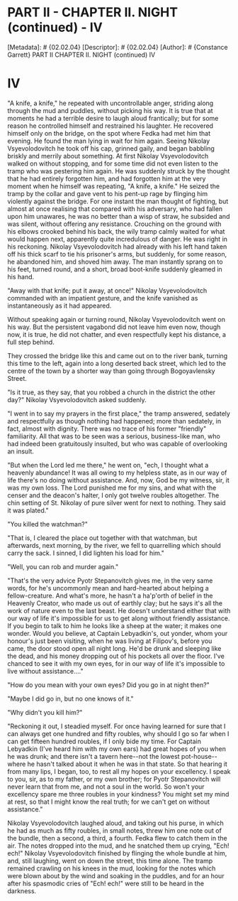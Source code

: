 # PART II - CHAPTER II. NIGHT (continued) - IV
[Metadata]: # {02.02.04}
[Descriptor]: # {02.02.04}
[Author]: # {Constance Garrett}
PART II
CHAPTER II. NIGHT (continued)
IV
# IV
"A knife, a knife," he repeated with uncontrollable anger, striding along
through the mud and puddles, without picking his way. It is true that at
moments he had a terrible desire to laugh aloud frantically; but for some
reason he controlled himself and restrained his laughter. He recovered himself
only on the bridge, on the spot where Fedka had met him that evening. He found
the man lying in wait for him again. Seeing Nikolay Vsyevolodovitch he took off
his cap, grinned gaily, and began babbling briskly and merrily about something.
At first Nikolay Vsyevolodovitch walked on without stopping, and for some time
did not even listen to the tramp who was pestering him again. He was suddenly
struck by the thought that he had entirely forgotten him, and had forgotten him
at the very moment when he himself was repeating, "A knife, a knife." He seized
the tramp by the collar and gave vent to his pent-up rage by flinging him
violently against the bridge. For one instant the man thought of fighting, but
almost at once realising that compared with his adversary, who had fallen upon
him unawares, he was no better than a wisp of straw, he subsided and was
silent, without offering any resistance. Crouching on the ground with his
elbows crooked behind his back, the wily tramp calmly waited for what would
happen next, apparently quite incredulous of danger. He was right in his
reckoning. Nikolay Vsyevolodovitch had already with his left hand taken off his
thick scarf to tie his prisoner's arms, but suddenly, for some reason, he
abandoned him, and shoved him away. The man instantly sprang on to his feet,
turned round, and a short, broad boot-knife suddenly gleamed in his hand.

"Away with that knife; put it away, at once!" Nikolay Vsyevolodovitch commanded
with an impatient gesture, and the knife vanished as instantaneously as it had
appeared.

Without speaking again or turning round, Nikolay Vsyevolodovitch went on his
way. But the persistent vagabond did not leave him even now, though now, it is
true, he did not chatter, and even respectfully kept his distance, a full step
behind.

They crossed the bridge like this and came out on to the river bank, turning
this time to the left, again into a long deserted back street, which led to the
centre of the town by a shorter way than going through Bogoyavlensky Street.

"Is it true, as they say, that you robbed a church in the district the other
day?" Nikolay Vsyevolodovitch asked suddenly.

"I went in to say my prayers in the first place," the tramp answered, sedately
and respectfully as though nothing had happened; more than sedately, in fact,
almost with dignity. There was no trace of his former "friendly" familiarity.
All that was to be seen was a serious, business-like man, who had indeed been
gratuitously insulted, but who was capable of overlooking an insult.

"But when the Lord led me there," he went on, "ech, I thought what a heavenly
abundance! It was all owing to my helpless state, as in our way of life there's
no doing without assistance. And, now, God be my witness, sir, it was my own
loss. The Lord punished me for my sins, and what with the censer and the
deacon's halter, I only got twelve roubles altogether. The chin setting of St.
Nikolay of pure silver went for next to nothing. They said it was plated."

"You killed the watchman?"

"That is, I cleared the place out together with that watchman, but afterwards,
next morning, by the river, we fell to quarrelling which should carry the sack.
I sinned, I did lighten his load for him."

"Well, you can rob and murder again."

"That's the very advice Pyotr Stepanovitch gives me, in the very same words,
for he's uncommonly mean and hard-hearted about helping a fellow-creature. And
what's more, he hasn't a ha'p'orth of belief in the Heavenly Creator, who made
us out of earthly clay; but he says it's all the work of nature even to the
last beast. He doesn't understand either that with our way of life it's
impossible for us to get along without friendly assistance. If you begin to
talk to him he looks like a sheep at the water; it makes one wonder. Would you
believe, at Captain Lebyadkin's, out yonder, whom your honour's just been
visiting, when he was living at Filipov's, before you came, the door stood open
all night long. He'd be drunk and sleeping like the dead, and his money
dropping out of his pockets all over the floor. I've chanced to see it with my
own eyes, for in our way of life it's impossible to live without
assistance...."

"How do you mean with your own eyes? Did you go in at night then?"

"Maybe I did go in, but no one knows of it."

"Why didn't you kill him?"

"Reckoning it out, I steadied myself. For once having learned for sure that I
can always get one hundred and fifty roubles, why should I go so far when I can
get fifteen hundred roubles, if I only bide my time. For Captain Lebyadkin
(I've heard him with my own ears) had great hopes of you when he was drunk; and
there isn't a tavern here--not the lowest pot-house--where he hasn't talked
about it when he was in that state. So that hearing it from many lips, I began,
too, to rest all my hopes on your excellency. I speak to you, sir, as to my
father, or my own brother; for Pyotr Stepanovitch will never learn that from
me, and not a soul in the world. So won't your excellency spare me three
roubles in your kindness? You might set my mind at rest, so that I might know
the real truth; for we can't get on without assistance."

Nikolay Vsyevolodovitch laughed aloud, and taking out his purse, in which he
had as much as fifty roubles, in small notes, threw him one note out of the
bundle, then a second, a third, a fourth. Fedka flew to catch them in the air.
The notes dropped into the mud, and he snatched them up crying, "Ech! ech!"
Nikolay Vsyevolodovitch finished by flinging the whole bundle at him, and,
still laughing, went on down the street, this time alone. The tramp remained
crawling on his knees in the mud, looking for the notes which were blown about
by the wind and soaking in the puddles, and for an hour after his spasmodic
cries of "Ech! ech!" were still to be heard in the darkness.


